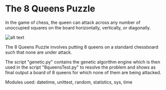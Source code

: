
# The 8 Queens Puzzle

In the game of chess, the queen can attack across any number of unoccupied squares on the board horizontally, vertically,
or diagonally. 

![alt text](https://github.com/jaimeMontea/Genetic-Algorithms/edit/main/Queen's%20problem/8queensPuzzle.PNG?raw=true)

The 8 Queens Puzzle involves putting 8 queens on a standard chessboard such that none are under attack.

The script "genetic.py" contains the genetic algorithm engine which is then used in the script "8queensTest.py" to resolve the problem and shows as final output a board of 8 queens 
for which none of them are being attacked. 

Modules used: datetime, unittest, random, statistics, sys, time
